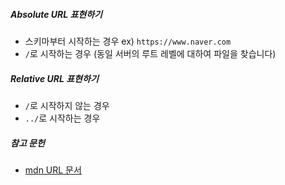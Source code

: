 ##### Absolute URL 표현하기

- 스키마부터 시작하는 경우 ex) `https://www.naver.com`
- `/`로 시작하는 경우 (동일 서버의 루트 레벨에 대하여 파일을 찾습니다)

##### Relative URL 표현하기

- `/`로 시작하지 않는 경우 
- `../`로 시작하는 경우 


##### 참고 문헌
- [mdn URL 문서](https://developer.mozilla.org/en-US/docs/Learn/Common_questions/Web_mechanics/What_is_a_URL#absolute_urls_vs._relative_urls)
